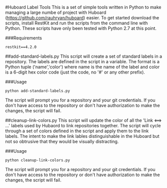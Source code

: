 #Huboard Label Tools
This is a set of simple tools written in Python to make managing a large numbe of project with Huboard (https://github.com/rauhryan/huboard) easier. To get started download the scripts, install RestKit and run the scripts from the command line with Python.  These scripts have only been tested with Python 2.7 at this point.

###Requirements

    restkit==4.2.0


##add-standard-labels.py
This script will create a set of standard labels in a repository. The labels are defined in the script in a variable.  The format is a Python tuple ('name','color') where name is the name of the label and color is a 6-digit hex color code (just the code, no '#' or any other prefix).

###Usage

    python add-standard-labels.py

The script will prompt you for a repository and your git credentials.  If you don't have access to the repository or don't have authorization to make the changes, the script will fail.

##cleanup-link-colors.py
This script will update the color of all the 'Link <==> ...' labels used by Hubaord to link repositories together.  The script will cycle through a set of colors defined in the script and apply them to the link labels. The intent to make the link lables distinguishable in the Huboard but not so obtrusive that they would be visually distracting.

###Usage

    python cleanup-link-colors.py

The script will prompt you for a repository and your git credentials.  If you don't have access to the repository or don't have authorization to make the changes, the script will fail.

